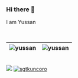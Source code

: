 ### Hi there 👋

<p align="left">
  I am Yussan
</p>
</br>

| <img align="center" src="https://github-readme-stats.vercel.app/api?username=yussan&show_icons=true&theme=default&include_all_commits=true&count_private=true" alt="yussan"  />  | <img align="center" src="https://github-readme-stats.vercel.app/api/top-langs/?username=yussan&layout=compact&theme=default&langs_count=10&hide=tsql,css" alt="yussan"  />  |
| ------------- | ------------- |

<br/>

<div align="left">
<a href="https://github.com/yussan?tab=followers"><img src="https://img.shields.io/github/followers/sgtkuncoro.svg?style=social&label=Follow&maxAge=z"></a>
<a href="https://github.com/yussan"><img src="https://komarev.com/ghpvc/?username=sgtkuncoro" alt="sgtkuncoro"/></a>
</div>


<!--
**sgtkuncoro/sgtkuncoro** is a ✨ _special_ ✨ repository because its `README.md` (this file) appears on your GitHub profile.

Here are some ideas to get you started:

- 🔭 I’m currently working on ...
- 🌱 I’m currently learning ...
- 👯 I’m looking to collaborate on ...
- 🤔 I’m looking for help with ...
- 💬 Ask me about ...
- 📫 How to reach me: ...
- 😄 Pronouns: ...
- ⚡ Fun fact: ...
-->
